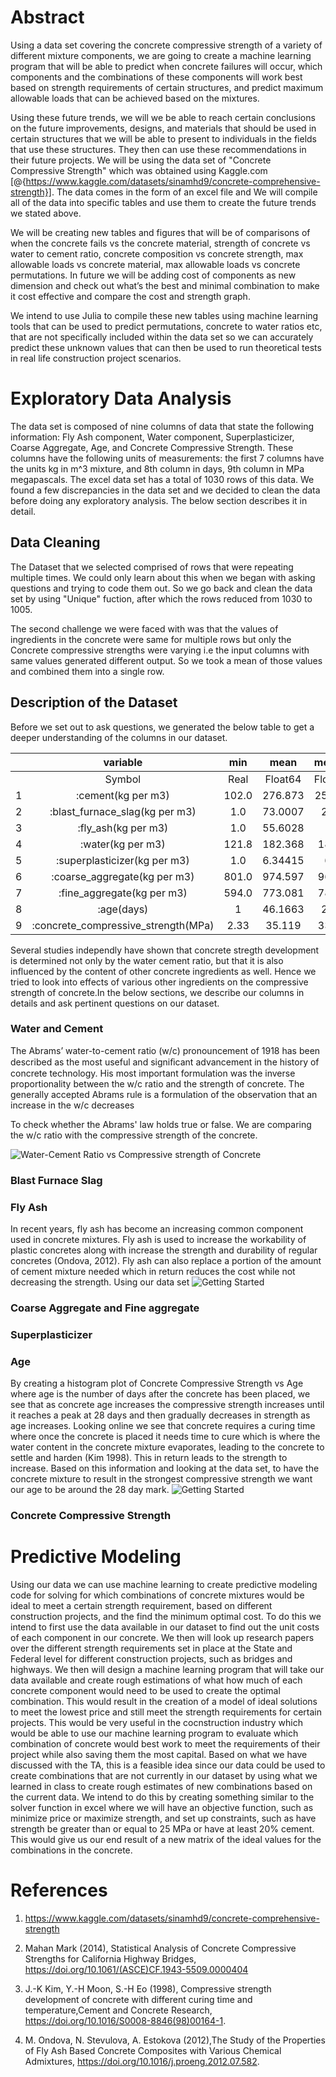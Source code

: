 # Abstract

Using a data set covering the concrete compressive strength of a variety of different mixture components, we are going to create a machine learning program that will be able to predict when concrete failures will occur, which components and the combinations of these components will work best based on strength requirements of certain structures, and predict maximum allowable loads that can be achieved based on the mixtures.

Using these future trends, we will we be able to reach certain conclusions on the future improvements, designs, and materials that should be used in certain structures that we will be able to present to individuals in the fields that use these structures. They then can use these recommendations in their future projects. We will be using the data set of "Concrete Compressive Strength" which was obtained using Kaggle.com [@{https://www.kaggle.com/datasets/sinamhd9/concrete-comprehensive-strength}]. The data comes in the form of an excel file and We will compile all of the data into specific tables and use them to create the future trends we stated above.  

We will be creating new tables and figures that will be of comparisons of when the concrete fails vs the concrete material, strength of concrete vs water to cement ratio, concrete composition vs concrete strength, max allowable loads vs concrete material, max allowable loads vs concrete permutations. In future we will be adding cost of components as new dimension and check out what’s the best and minimal combination to make it cost effective and compare the cost and strength graph.
 
We intend to use Julia to compile these new tables using machine learning tools that can be used to predict permutations, concrete to water ratios etc, that are not specifically included within the data set so we can accurately predict these unknown values that can then be used to run theoretical tests in real life construction project scenarios.

# Exploratory Data Analysis

The data set is composed of nine columns of data that state the following information: Fly Ash component, Water component, Superplasticizer, Coarse Aggregate, Age, and Concrete Compressive Strength. These columns have the following units of measurements: the first 7 columns have the units kg in m^3 mixture, and 8th column in days, 9th column in MPa megapascals. The excel data set has a total of 1030 rows of this data. We found a few discrepancies in the data set and we decided to clean the data before doing any exploratory analysis. The below section describes it in detail.

## Data Cleaning
The Dataset that we selected comprised of rows that were repeating multiple times. We could only learn about this when we began with asking questions and trying to code them out. So we go back and clean the data set by using "Unique" fuction, after which the rows reduced from 1030 to 1005.

The second challenge we were faced with was that the values of ingredients in the concrete were same for multiple rows but only the Concrete compressive strengths were varying i.e the input columns with same values generated different output. So we took a mean of those values and combined them into a single row.


## Description of the Dataset

Before we set out to ask questions, we generated the below table to get a deeper understanding of the columns in our dataset.

|   |               variable              |  min  |   mean  |  median | max    |
|:-:|:-----------------------------------:|:-----:|:-------:|:-------:|--------|
|   |                Symbol               |  Real | Float64 | Float64 |  Real  |
| 1 | :cement(kg per m3)                  | 102.0 | 276.873 | 259.95  | 540.0  |
| 2 | :blast_furnace_slag(kg per m3)      | 1.0   | 73.0007 | 20.0    | 359.4  |
| 3 | :fly_ash(kg per m3)                 | 1.0   | 55.6028 | 1.0     | 200.1  |
| 4 | :water(kg per m3)                   | 121.8 | 182.368 | 185.7   | 247.0  |
| 5 | :superplasticizer(kg per m3)        | 1.0   | 6.34415 | 6.0     | 32.2   |
| 6 | :coarse_aggregate(kg per m3)        | 801.0 | 974.597 | 968.0   | 1145.0 |
| 7 | :fine_aggregate(kg per m3)          | 594.0 | 773.081 | 780.0   | 992.6  |
| 8 | :age(days)                          | 1     | 46.1663 | 28.0    | 365    |
| 9 | :concrete_compressive_strength(MPa) | 2.33  | 35.119  | 33.73   | 82.6   |


Several studies independly have shown that concrete stregth development is determined not only by the water cement ratio, but that it is also influenced by the content of other concrete ingredients as well. Hence we tried to look into effects of various other ingredients on the compressive strength of concrete.In the below sections, we describe our columns in details and ask pertinent questions on our dataset.

### Water and Cement
The Abrams’ water-to-cement ratio (w/c) pronouncement of 1918 has been described as the most useful and signiﬁcant advancement in the history of concrete technology. His most important formulation was the inverse proportionality between the w/c ratio and the strength of concrete. The generally accepted Abrams rule is a formulation of the observation that an increase in the w/c decreases 

To check whether the Abrams' law holds true or false.
We are comparing the w/c ratio with the compressive strength of the concrete.

![Water-Cement Ratio vs Compressive strength of Concrete](https://github.com/uiceds/cee-492-term-project-fall-2022-avk/blob/main/content/images/WC_Plot.png)


### Blast Furnace Slag

### Fly Ash
In recent years, fly ash has become an increasing common component used in concrete mixtures. Fly ash is used to increase the workability of plastic concretes along with increase the strength and durability of regular concretes (Ondova, 2012). Fly ash can also replace a portion of the amount of cement mixture needed which in return reduces the cost while not decreasing the strength. Using our data set
![Getting Started](images/Compressive%20Strength%20vs%20Fly%20Ash.jpg)
### Coarse Aggregate and Fine aggregate

### Superplasticizer

### Age
By creating a histogram plot of Concrete Compressive Strength vs Age where age is the number of days after the concrete has been placed, we see that as concrete age increases the compressive strength increases until it reaches a peak at 28 days and then gradually decreases in strength as age increases. Looking online we see that concrete requires a curing time where once the concrete is placed it needs time to cure which is where the water content in the concrete mixture evaporates, leading to the concrete to settle and harden (Kim 1998). This in return leads to the strength to increase. Based on this information and looking at the data set, to have the concrete mixture to result in the strongest compressive strength we want our age to be around the 28 day mark. 
![Getting Started](images/Concrete%20Compressive%20Strength%20Vs%20Age.jpg)
### Concrete Compressive Strength




# Predictive Modeling
Using our data we can use machine learning to create predictive modeling code for solving for which combinations of concrete mixtures would be ideal to meet a certain strength requirement, based on different construction projects, and the find the minimum optimal cost. To do this we intend to first use the data available in our dataset to find out the unit costs of each component in our concrete. We then will look up research papers over the different strength requirements set in place at the State and Federal level for different construction projects, such as bridges and highways. We then will design a machine learning program that will take our data available and create rough estimations of what how much of each concrete component would need to be used to create the optimal combination. This would result in the creation of a  model of ideal solutions to meet the lowest price and still meet the strength requirements for certain projects. This would be very useful in the cocnstruction industry which would be able to use our machine learning program to evaluate which combination of concrete would best work to meet the requirements of their project while also saving them the most capital. Based on what we have discussed with the TA, this is a feasible idea since our data could be used to create combinations that are not currently in our dataset by using what we learned in class to create rough estimates of new combinations based on the current data. We intend to do this by creating something similar to the solver function in excel where we will have an objective function, such as minimize price or maximize strength, and set up constraints, such as have strength be greater than or equal to 25 MPa or have at least 20% cement. This would give us our end result of a new matrix of the ideal values for the combinations in the concrete.

# References
1) https://www.kaggle.com/datasets/sinamhd9/concrete-comprehensive-strength

2) Mahan Mark (2014), Statistical Analysis of Concrete Compressive Strengths for California Highway Bridges, https://doi.org/10.1061/(ASCE)CF.1943-5509.0000404

3) J.-K Kim, Y.-H Moon, S.-H Eo (1998), Compressive strength development of concrete with different curing time and temperature,Cement and Concrete Research, https://doi.org/10.1016/S0008-8846(98)00164-1.

4) M. Ondova, N. Stevulova, A. Estokova (2012),The Study of the Properties of Fly Ash Based Concrete Composites with Various Chemical Admixtures, https://doi.org/10.1016/j.proeng.2012.07.582.




